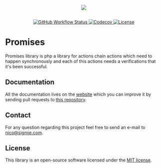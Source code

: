 <p align="center" style="padding-bottom:1rem"><img src="https://res.cloudinary.com/markos-nikolaos-orfanos/image/upload/c_scale,h_120,w_120/v1586943534/Sigmie/black-transparent_i6bbix.png"></p>

<p align="center">
<a href="https://github.com/sigmie/cli/actions?query=workflow%3ABuild">
<img alt="GitHub Workflow Status" src="https://img.shields.io/github/workflow/status/sigmie/promises/build">
</a>

<a href="https://codecov.io/gh/sigmie/promises">
  <img alt="Codecov" src="https://img.shields.io/codecov/c/github/sigmie/promises">
</a>

<a href="https://packagist.org/packages/sigmie/promises">
  <img src="https://img.shields.io/badge/License-MIT-blue.svg" alt="License"/>
</a>
</p>

# Promises

Promises library is php a library for actions chain actions which need to happen synchronously and each of this actions needs a verifications that it's been successful.

## Documentation
All the documentation lives on the [website](https://docs.sigmie.com/promises) which you can improve it by sending pull requests to [this repository](https://github.com/sigmie/docs).

## Contact
 For any question regarding this project feel free to send an e-mail to nico@sigmie.com.

## License
This library is an open-source software licensed under the [MIT license](https://choosealicense.com/licenses/mit).
